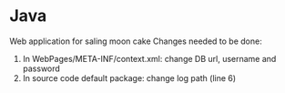 # Java
Web application for saling moon cake
Changes needed to be done:
1. In WebPages/META-INF/context.xml: change DB url, username and password
2. In source code default package: change log path (line 6)

